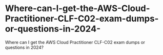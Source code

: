 # Where-can-I-get-the-AWS-Cloud-Practitioner-CLF-C02-exam-dumps-or-questions-in-2024-
Where can I get the AWS Cloud Practitioner CLF-C02 exam dumps or questions in 2024?

